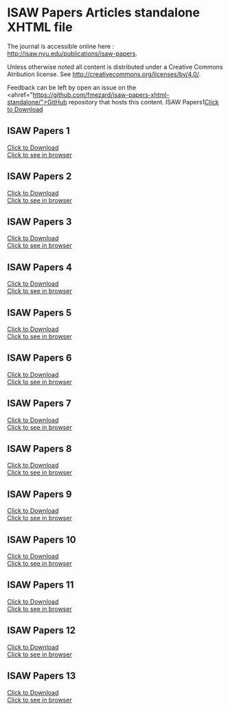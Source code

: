 # ISAW Papers Articles standalone XHTML file



The journal is accessible online here : <a href="http://isaw.nyu.edu/publications/isaw-papers">http://isaw.nyu.edu/publications/isaw-papers</a>.

Unless otherwise noted all content is distributed under a Creative Commons Atribution license. See <a href="http://creativecommons.org/licenses/by/4.0/">http://creativecommons.org/licenses/by/4.0/</a>.

Feedback can be left by open an issue on the <ahref="https://github.com/fmezard/isaw-papers-xhtml-standalone/">GitHub repository</a> that hosts this content.
ISAW Papers1<a href='1/standalone-1.xhtml' download>Click to Download</a>  


ISAW Papers 1  
---
<a href='1/standalone-1.xhtml' download>Click to Download</a>  
<a href='1/standalone-1.xhtml'>Click to see in browser</a>

ISAW Papers 2  
---
<a href='2/standalone-2.xhtml' download>Click to Download</a>  
<a href='2/standalone-2.xhtml'>Click to see in browser</a>

ISAW Papers 3  
---
<a href='3/standalone-3.xhtml' download>Click to Download</a>  
<a href='3/standalone-3.xhtml'>Click to see in browser</a>

ISAW Papers 4  
---
<a href='4/standalone-4.xhtml' download>Click to Download</a>  
<a href='4/standalone-4.xhtml'>Click to see in browser</a>

ISAW Papers 5  
---
<a href='5/standalone-5.xhtml' download>Click to Download</a>  
<a href='5/standalone-5.xhtml'>Click to see in browser</a>

ISAW Papers 6  
---
<a href='6/standalone-6.xhtml' download>Click to Download</a>  
<a href='6/standalone-6.xhtml'>Click to see in browser</a>

ISAW Papers 7  
---
<a href='7/standalone-7.xhtml' download>Click to Download</a>  
<a href='7/standalone-7.xhtml'>Click to see in browser</a>

ISAW Papers 8  
---
<a href='8/standalone-8.xhtml' download>Click to Download</a>  
<a href='8/standalone-8.xhtml'>Click to see in browser</a>

ISAW Papers 9  
---
<a href='9/standalone-9.xhtml' download>Click to Download</a>  
<a href='9/standalone-9.xhtml'>Click to see in browser</a>

ISAW Papers 10  
---
<a href='10/standalone-10.xhtml' download>Click to Download</a>  
<a href='10/standalone-10.xhtml'>Click to see in browser</a>

ISAW Papers 11  
---
<a href='11/standalone-11.xhtml' download>Click to Download</a>  
<a href='11/standalone-11.xhtml'>Click to see in browser</a>

ISAW Papers 12  
---
<a href='12/standalone-12.xhtml' download>Click to Download</a>  
<a href='12/standalone-12.xhtml'>Click to see in browser</a>

ISAW Papers 13  
---
<a href='13/standalone-13.xhtml' download>Click to Download</a>  
<a href='13/standalone-13.xhtml'>Click to see in browser</a>

